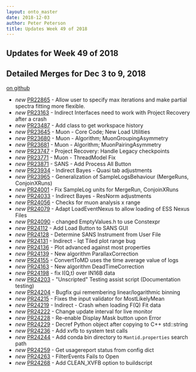 ```yaml
---
layout: onto_master
date: 2018-12-03
author: Peter Peterson
title: Updates Week 49 of 2018
---
```

Updates for Week 49 of 2018
---------------------------

Detailed Merges for Dec 3 to 9, 2018
------------------------------------
[on github](https://github.com/mantidproject/mantid/pulls?q=is%3Apr+merged%3A2018-12-04..2018-12-09)

* *new* [PR22865](https://github.com/mantidproject/mantid/pull/22865) - Allow user to specify max iterations and make partial spectra fitting more flexible.
* *new* [PR23163](https://github.com/mantidproject/mantid/pull/23163) - Indirect Interfaces need to work with Project Recovery after a crash
* *new* [PR23487](https://github.com/mantidproject/mantid/pull/23487) - Add class to get workspace history
* *new* [PR23645](https://github.com/mantidproject/mantid/pull/23645) - Muon - Core Code; New Load Utilities
* *new* [PR23680](https://github.com/mantidproject/mantid/pull/23680) - Muon - Algorithm; MuonGroupingAsymmetry
* *new* [PR23681](https://github.com/mantidproject/mantid/pull/23681) - Muon - Algorithm; MuonPairingAsymmetry
* *new* [PR23747](https://github.com/mantidproject/mantid/pull/23747) - Project Recovery: Handle Legacy checkpoints
* *new* [PR23771](https://github.com/mantidproject/mantid/pull/23771) - Muon -  ThreadModel Fix
* *new* [PR23871](https://github.com/mantidproject/mantid/pull/23871) - SANS - Add Process All Button
* *new* [PR23934](https://github.com/mantidproject/mantid/pull/23934) - Indirect Bayes - Quasi tab adjustments
* *new* [PR23965](https://github.com/mantidproject/mantid/pull/23965) - Generalization of SampleLogsBehaviour (MergeRuns, ConjoinXRuns)
* *new* [PR24001](https://github.com/mantidproject/mantid/pull/24001) - Fix SampleLog units for MergeRun, ConjoinXRuns
* *new* [PR24033](https://github.com/mantidproject/mantid/pull/24033) - Indirect Bayes - ResNorm adjustments
* *new* [PR24056](https://github.com/mantidproject/mantid/pull/24056) - Checks for muon analysis x range
* *new* [PR24079](https://github.com/mantidproject/mantid/pull/24079) - Adapt LoadEventNexus to allow loading of ESS Nexus Files
* *new* [PR24090](https://github.com/mantidproject/mantid/pull/24090) - changed EmptyValues.h to use Constexpr
* *new* [PR24112](https://github.com/mantidproject/mantid/pull/24112) - Add Load Button to SANS GUI
* *new* [PR24128](https://github.com/mantidproject/mantid/pull/24128) - Determine SANS Instrument from User File
* *new* [PR24131](https://github.com/mantidproject/mantid/pull/24131) - Indirect - Iqt Tiled plot range bug
* *new* [PR24136](https://github.com/mantidproject/mantid/pull/24136) - Plot advanced against most properties
* *new* [PR24139](https://github.com/mantidproject/mantid/pull/24139) - New algorithm ParallaxCorrection
* *new* [PR24155](https://github.com/mantidproject/mantid/pull/24155) - ConvertToMD uses the time average value of logs
* *new* [PR24163](https://github.com/mantidproject/mantid/pull/24163) - New algorithm DeadTimeCorrection
* *new* [PR24198](https://github.com/mantidproject/mantid/pull/24198) - fix I(Q,t) over IN16B data
* *new* [PR24203](https://github.com/mantidproject/mantid/pull/24203) - "Unscripted" Testing assist script (Documentation testing)
* *new* [PR24204](https://github.com/mantidproject/mantid/pull/24204) - Bugfix gui remembering linear/logarithmic binning
* *new* [PR24215](https://github.com/mantidproject/mantid/pull/24215) - Fixes the input validator for MostLikelyMean
* *new* [PR24219](https://github.com/mantidproject/mantid/pull/24219) - Indirect - Crash when loading F(Q) Fit data
* *new* [PR24222](https://github.com/mantidproject/mantid/pull/24222) - Change update interval for live monitor
* *new* [PR24228](https://github.com/mantidproject/mantid/pull/24228) - Re-enable Display Mask button upon Error
* *new* [PR24229](https://github.com/mantidproject/mantid/pull/24229) - Decref Python object after copying to C++ std::string
* *new* [PR24236](https://github.com/mantidproject/mantid/pull/24236) - Add xvfb to system test calls
* *new* [PR24244](https://github.com/mantidproject/mantid/pull/24244) - Add conda bin directory to `Mantid.properties` search path
* *new* [PR24259](https://github.com/mantidproject/mantid/pull/24259) - Get usagereport status from config dict
* *new* [PR24263](https://github.com/mantidproject/mantid/pull/24263) - FilterEvents Fails to Open
* *new* [PR24268](https://github.com/mantidproject/mantid/pull/24268) - Add CLEAN_XVFB option to buildscript
